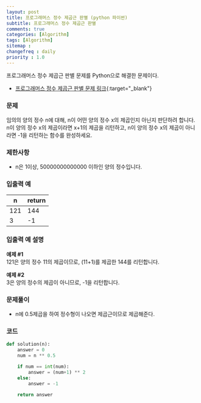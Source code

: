 ```yaml
---
layout: post
title: 프로그래머스 정수 제곱근 판별 (python 파이썬)
subtitle: 프로그래머스 정수 제곱근 판별
comments: true
categories: [Algorithm]
tags: [Algorithm]
sitemap :
changefreq : daily
priority : 1.0
---
```

프로그래머스 정수 제곱근 판별 문제를 Python으로 해결한 문제이다.  

* [프로그래머스 정수 제곱근 판별 문제 링크](https://programmers.co.kr/learn/courses/30/lessons/12934){:target="_blank"}

### 문제 
임의의 양의 정수 n에 대해, n이 어떤 양의 정수 x의 제곱인지 아닌지 판단하려 합니다.
n이 양의 정수 x의 제곱이라면 x+1의 제곱을 리턴하고, n이 양의 정수 x의 제곱이 아니라면 -1을 리턴하는 함수를 완성하세요.

### 제한사항
* n은 1이상, 50000000000000 이하인 양의 정수입니다.


### 입출력 예

|n|return|
|-----|-----|
|121|144|
|3|-1|

### 입출력 예 설명
**예제 #1**  
121은 양의 정수 11의 제곱이므로, (11+1)를 제곱한 144를 리턴합니다.

**예제 #2**  
3은 양의 정수의 제곱이 아니므로, -1을 리턴합니다.


### 문제풀이
* n에 0.5제곱을 하여 정수형이 나오면 제곱근이므로 제곱해준다.

### 코드
```python
def solution(n):
    answer = 0
    num = n ** 0.5

    if num == int(num):
        answer = (num+1) ** 2
    else:
        answer = -1

    return answer
```
